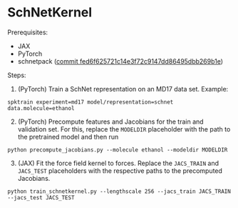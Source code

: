 # SchNetKernel

Prerequisites:
- JAX
- PyTorch 
- schnetpack ([commit fed6f625721c14e3f72c9147dd86495dbb269b1e](https://github.com/atomistic-machine-learning/schnetpack/tree/fed6f625721c14e3f72c9147dd86495dbb269b1e))

Steps:
1. (PyTorch) Train a SchNet representation on an MD17 data set. Example:

```
spktrain experiment=md17 model/representation=schnet data.molecule=ethanol
```

2. (PyTorch) Precompute features and Jacobians for the train and validation set. For this, replace the `MODELDIR` placeholder with the path to the pretrained model and then run
```
python precompute_jacobians.py --molecule ethanol --modeldir MODELDIR
```

3. (JAX) Fit the force field kernel to forces. Replace the `JACS_TRAIN` and `JACS_TEST` placeholders with the respective paths to the precomputed Jacobians. 
```
python train_schnetkernel.py --lengthscale 256 --jacs_train JACS_TRAIN --jacs_test JACS_TEST
```
